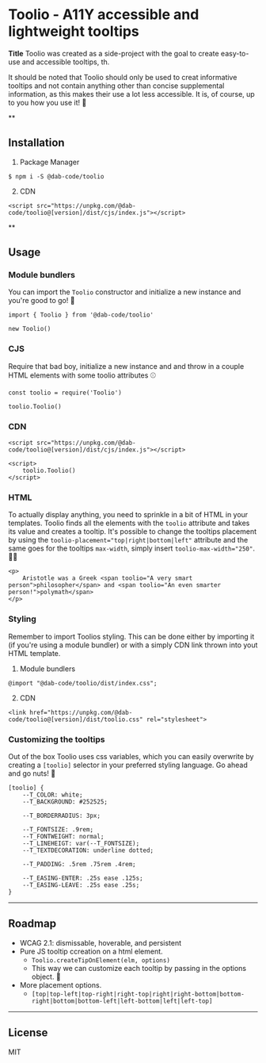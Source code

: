 # Toolio - A11Y accessible and lightweight tooltips
**Title**
Toolio was created as a side-project with the goal to create easy-to-use and accessible tooltips, th. 

It should be noted that Toolio should only be used to creat informative tooltips and not contain anything other than concise supplemental information, as this makes their use a lot less accessible. It is, of course, up to you how you use it! 🙏 


**

## Installation
1. Package Manager
```
$ npm i -S @dab-code/toolio
```

2. CDN
```
<script src="https://unpkg.com/@dab-code/toolio@[version]/dist/cjs/index.js"></script>
```

**

## Usage
### Module bundlers
You can import the `Toolio` constructor and initialize a new instance and you're good to go! 🤙

```
import { Toolio } from '@dab-code/toolio'

new Toolio()
```

### CJS
Require that bad boy, initialize a new instance and and throw in a couple HTML elements with some toolio attributes ⚾️
```
const toolio = require('Toolio')

toolio.Toolio()
```

### CDN
```
<script src="https://unpkg.com/@dab-code/toolio@[version]/dist/cjs/index.js"></script>

<script>
    toolio.Toolio()
</script>
```

### HTML
To actually display anything, you need to sprinkle in a bit of HTML in your templates. Toolio finds all the elements with the `toolio` attribute and takes its value and creates a tooltip.
It's possible to change the tooltips placement by using the `toolio-placement="top|right|bottom|left"` attribute and the same goes for the tooltips `max-width`, simply insert `toolio-max-width="250"`. 🧑‍💻
```
<p>
    Aristotle was a Greek <span toolio="A very smart person">philosopher</span> and <span toolio="An even smarter person!">polymath</span>
</p>
```

### Styling
Remember to import Toolios styling. This can be done either by importing it (if you're using a module bundler) or with a simply CDN link thrown into yout HTML template.
1. Module bundlers
``` 
@import "@dab-code/toolio/dist/index.css";
``` 

2. CDN
```
<link href="https://unpkg.com/@dab-code/toolio@[version]/dist/toolio.css" rel="stylesheet">
```

### Customizing the tooltips
Out of the box Toolio uses css variables, which you can easily overwrite by creating a `[toolio]` selector in your preferred styling language. Go ahead and go nuts! 🥜

```
[toolio] {
    --T_COLOR: white;
    --T_BACKGROUND: #252525;

    --T_BORDERRADIUS: 3px;

    --T_FONTSIZE: .9rem;
    --T_FONTWEIGHT: normal;
    --T_LINEHEIGT: var(--T_FONTSIZE);
    --T_TEXTDECORATION: underline dotted;

    --T_PADDING: .5rem .75rem .4rem;

    --T_EASING-ENTER: .25s ease .125s;
    --T_EASING-LEAVE: .25s ease .25s;
}
```

***

## Roadmap
- WCAG 2.1: dismissable, hoverable, and persistent
- Pure JS tooltip ccreation on a html element.
	- `Toolio.createTipOnElement(elm, options)`
	- This way we can customize each tooltip by passing in the options object. 🎨
- More placement options.
	- `[top|top-left|top-right|right-top|right|right-bottom|bottom-right|bottom|bottom-left|left-bottom|left|left-top]`
	
***

## License
MIT
